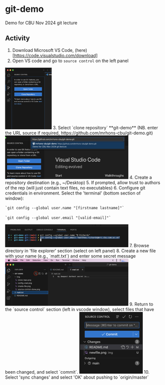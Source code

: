 # git-demo
Demo for CBU Nov 2024 git lecture

## Activity

1. Download Microsoft VS Code, (here)[https://code.visualstudio.com/download]
2. Open VS code and go to `source control` on the left panel
<!-- ![enter-credentials](/img/source-control-clone.png "clone1") -->
<img src="/img/source-control-clone.png" height="200">
3. Select `clone repository` **git-demo** (NB. enter the URL source if required, https://github.com/mrhons-cbu/git-demo.git)
<img src="/img/clone-repo.png" width="400">
4. Create a repository destination (e.g., ~/Desktop)
5. If prompted, allow trust to authors of the rep (will just contain text files, no executables)
6. Configure git credentials in environment. Select the 'terminal' (bottom section of window):
    
    `git config --global user.name "[firstname lastname]"`

    `git config --global user.email "[valid-email]"`
<!-- ![enter-credentials](/img/config-cred.png "Credentials via git terminal") -->
<img src="/img/config-cred.png" width="400">
7. Browse directory in 'file explorer' section (select on left panel)
8. Create a new file with your name (e.g., `matt.txt`) and enter some secret message
<img src="/img/newfile.png" width="400">
9. Return to the `source control` section (left in vscode window), select files that have been changed, and select `commit`.
<img src="/img/commit.png" height="200">
10. Select 'sync changes' and select 'OK' about pushing to `origin/master`